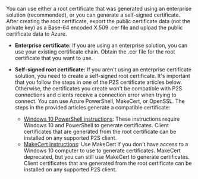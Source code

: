 You can use either a root certificate that was generated using an enterprise solution (recommended), or you can generate a self-signed certificate. After creating the root certificate, export the public certificate data (not the private key) as a Base-64 encoded X.509 .cer file and upload the public certificate data to Azure.

* **Enterprise certificate:** If you are using an enterprise solution, you can use your existing certificate chain. Obtain the .cer file for the root certificate that you want to use.
* **Self-signed root certificate:** If you aren't using an enterprise certificate solution, you need to create a self-signed root certificate. It's important that you follow the steps in one of the P2S certificate articles below. Otherwise, the certificates you create won't be compatible with P2S connections and clients receive a connection error when trying to connect. You can use Azure PowerShell, MakeCert, or OpenSSL. The steps in the provided articles generate a compatible certificate:

  * [Windows 10 PowerShell instructions](../articles/vpn-gateway/vpn-gateway-certificates-point-to-site.md): These instructions require Windows 10 and PowerShell to generate certificates. Client certificates that are generated from the root certificate can be installed on any supported P2S client.
  * [MakeCert instructions](../articles/vpn-gateway/vpn-gateway-certificates-point-to-site-makecert.md):  Use MakeCert if you don't have access to a Windows 10 computer to use to generate certificates. MakeCert deprecated, but you can still use MakeCert to generate certificates. Client certificates that are generated from the root certificate can be installed on any supported P2S client.
